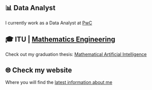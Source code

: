 ## 📊 Data Analyst
I currently work as a Data Analyst at [PwC](https://www.pwc.com)
## 🎓 ITU | [Mathematics Engineering](https://matmuh.itu.edu.tr/en)
Check out my graduation thesis: [Mathematical Artificial Intelligence](http://www.cagrigokpunar.xyz/thesis.html)
## 🌐 Check my website
Where you will find the [latest information about me](www.cagrigokpunar.xyz)

<!---
mpospirit/mpospirit is a ✨ special ✨ repository because its `README.md` (this file) appears on your GitHub profile.
You can click the Preview link to take a look at your changes.
--->
